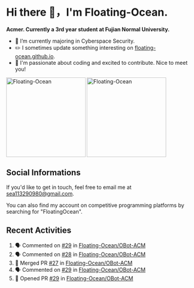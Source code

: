 # Hi there 👋，I'm Floating-Ocean.

**Acmer. Currently a 3rd year student at Fujian Normal University.**

- 🔭 I’m currently majoring in Cyberspace Security.
- ✏️ I sometimes update something interesting on [floating-ocean.github.io](https://floating-ocean.github.io/).
- 👯 I'm passionate about coding and excited to contribute. Nice to meet you!

<p><img align="left" height="212" src="https://readme-stats-eta-flame.vercel.app/api/top-langs?username=Floating-Ocean&show_icons=true&locale=en&layout=donut&&hide=html&border_radius=16" alt="Floating-Ocean" /></p>

<p><img align="center" height="212" src="https://readme-stats-eta-flame.vercel.app/api?username=Floating-Ocean&show_icons=true&locale=en&exclude_repo=Floating-Ocean.github.io&border_radius=16&rank_icon=github&show=reviews" alt="Floating-Ocean" /></p>

## Social Informations

If you'd like to get in touch, feel free to email me at [sea113290980@gmail.com](mailto:sea113290980@gmail.com).

You can also find my account on competitive programming platforms by searching for "FloatingOcean".

## Recent Activities
<!--START_SECTION:activity-->
1. 🗣 Commented on [#29](https://github.com/Floating-Ocean/OBot-ACM/pull/29#issuecomment-3057956607) in [Floating-Ocean/OBot-ACM](https://github.com/Floating-Ocean/OBot-ACM)
2. 🗣 Commented on [#28](https://github.com/Floating-Ocean/OBot-ACM/pull/28#issuecomment-3045753071) in [Floating-Ocean/OBot-ACM](https://github.com/Floating-Ocean/OBot-ACM)
3. 🎉 Merged PR [#27](https://github.com/Floating-Ocean/OBot-ACM/pull/27) in [Floating-Ocean/OBot-ACM](https://github.com/Floating-Ocean/OBot-ACM)
4. 🗣 Commented on [#29](https://github.com/Floating-Ocean/OBot-ACM/pull/29#issuecomment-3041985735) in [Floating-Ocean/OBot-ACM](https://github.com/Floating-Ocean/OBot-ACM)
5. 💪 Opened PR [#29](https://github.com/Floating-Ocean/OBot-ACM/pull/29) in [Floating-Ocean/OBot-ACM](https://github.com/Floating-Ocean/OBot-ACM)
<!--END_SECTION:activity-->


